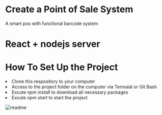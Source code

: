 
<h1>Create a Point of Sale System</h1>
A smart pos with functional barcode system
<h1>React + nodejs server</h1>

<h1>How To Set Up the Project</h1>
<li>Clone this respository to your computer</li>
<li>Access to the project folder on the computer via Termaial or Git Bash</li>
<li>Excute <i>npm install</i> to download all necessary packages</li>
<li>Excute <i>npm start</i> to start the project</li>

![readme](https://github.com/ericomondi/react-pos/assets/139236060/31515a54-026c-4c39-b099-9375580a3bc1)
